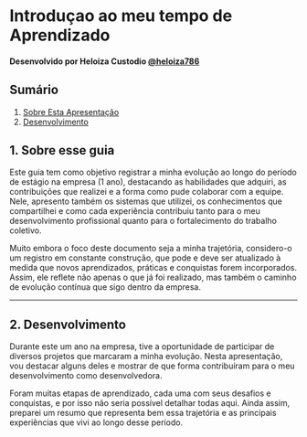 Introduçao ao meu tempo de Aprendizado
=====================================

#### Desenvolvido por Heloiza Custodio [@heloiza786](https://github.com/Heloiza786)


Sumário
-------

1.  [Sobre Esta Apresentação](#_1-sobre-esse-guia)
2.  [Desenvolvimento](#_2-desenvolvimento)

<!-- 3.  [Projetos](#_3-projetos)
4.  [Escala de Aprendizado](#_6-referencias) -->

1\. Sobre esse guia
----------

Este guia tem como objetivo registrar a minha evolução ao longo do período de estágio na empresa (1 ano), destacando as habilidades que adquiri, as contribuições que realizei e a forma como pude colaborar com a equipe. Nele, apresento também os sistemas que utilizei, os conhecimentos que compartilhei e como cada experiência contribuiu tanto para o meu desenvolvimento profissional quanto para o fortalecimento do trabalho coletivo.

Muito embora o foco deste documento seja a minha trajetória, considero-o um registro em constante construção, que pode e deve ser atualizado à medida que novos aprendizados, práticas e conquistas forem incorporados. Assim, ele reflete não apenas o que já foi realizado, mas também o caminho de evolução contínua que sigo dentro da empresa.
* * *


2\. Desenvolvimento
----------

Durante este um ano na empresa, tive a oportunidade de participar de diversos projetos que marcaram a minha evolução. Nesta apresentação, vou destacar alguns deles e mostrar de que forma contribuíram para o meu desenvolvimento como desenvolvedora.

Foram muitas etapas de aprendizado, cada uma com seus desafios e conquistas, e por isso não seria possível detalhar todas aqui. Ainda assim, preparei um resumo que representa bem essa trajetória e as principais experiências que vivi ao longo desse período.




